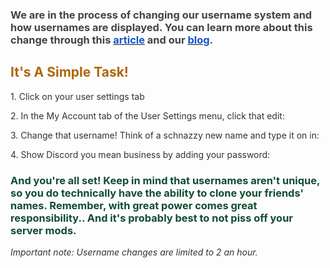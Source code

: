 <h3>
    <span style="color: #434343;" data-darkreader-inline-color="">We are in the process of changing our username system and how usernames are displayed. You can learn more about this change through this </span><a href="https://support.discord.com/hc/en-us/articles/12620128861463-New-Usernames-Display-Names"><span class="wysiwyg-underline" style="color: #1155cc;" data-darkreader-inline-color="">article</span></a><span style="color: #434343;" data-darkreader-inline-color=""> and our </span><a href="https://discord.com/blog/usernames"><span class="wysiwyg-underline" style="color: #1155cc;" data-darkreader-inline-color="">blog</span></a><span style="color: #434343;" data-darkreader-inline-color="">.</span>
</h3>
<h2><strong><span style="color: #ae6607;" data-darkreader-inline-color="">It's A Simple Task!</span></strong></h2>
<p><span style="color: #2e3338;" data-darkreader-inline-color="">1. Click on your user settings tab</span></p>
<p><span style="color: #2e3338;" data-darkreader-inline-color="">2. In the My Account tab of the User Settings menu, click that edit:</span></p>
<p><span style="color: #2e3338;" data-darkreader-inline-color="">3. Change that username! Think of a schnazzy new name and type it on in:</span></p>
<p><span style="color: #2e3338;" data-darkreader-inline-color="">4. Show Discord you mean business by adding your password:</span></p>
<h3><strong><span style="color: #104c32;" data-darkreader-inline-color="">And you're all set! Keep in mind that usernames aren't unique, so you do technically have the ability to clone your friends' names. Remember, with great power comes great responsibility.. And it's probably best to not piss off your server mods.</span></strong></h3>
<p><em><span style="color: #2e3338;" data-darkreader-inline-color="">Important note: Username changes are limited to 2 an hour. </span></em></p>
